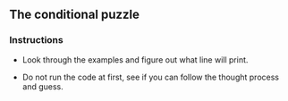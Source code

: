 ## The conditional puzzle

### Instructions

* Look through the examples and figure out what line will print.

* Do not run the code at first, see if you can follow the thought process and guess.